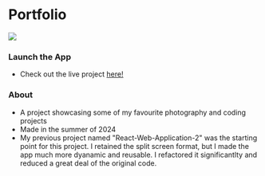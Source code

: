 # Portfolio

<img src="PorfolioPromo.gif"/>

### Launch the App

- Check out the live project [here!](https://krishhfi.github.io/Portfolio/#)

### About

- A project showcasing some of my favourite photography and coding projects
- Made in the summer of 2024
- My previous project named "React-Web-Application-2" was the starting point for this project. I retained the split screen format, but I made the app much more dyanamic and reusable. I refactored it significantlty and reduced a great deal of the original code.
